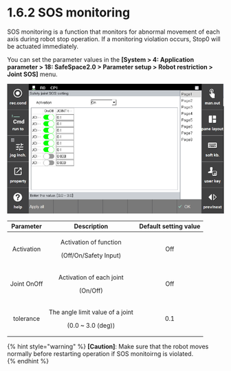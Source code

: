 ﻿# 1.6.2 SOS monitoring

SOS monitoring is a function that monitors for abnormal movement of each axis during robot stop operation. If a monitoring violation occurs, Stop0 will be actuated immediately.


You can set the parameter values in the **\[System > 4: Application parameter > 18: SafeSpace2.0 > Parameter setup > Robot restriction > Joint SOS]** menu.

![Window for setting joint SOS parameters](<../../../_assets/joint_sos_param.PNG>)

|  **Parameter** |                       **Description**                       |  **Default setting value**  |
| :-------: | :------------------------------------------------: | :----------: |
| Activation | <p>Activation of function</p><p>(Off/On/Safety Input)</p> |   Off  |
| Joint OnOff |   <p>Activation of each joint</p><p>(On/Off)</p>  |  Off |
| tolerance |   <p>The angle limit value of a joint</p><p>(0.0 ~ 3.0 (deg))</p>  |  0.1 |

{% hint style="warning" %}
**\[Caution]**: Make sure that the robot moves normally before restarting operation if SOS monitoirng is violated.  
{% endhint %}